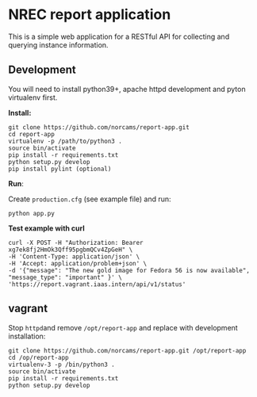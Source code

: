 NREC report application
=======================

This is a simple web application for a RESTful API for collecting and querying instance information.

Development
-----------

You will need to install python39+, apache httpd development and pyton virtualenv first.

**Install:**

```
git clone https://github.com/norcams/report-app.git
cd report-app
virtualenv -p /path/to/python3 .
source bin/activate
pip install -r requirements.txt
python setup.py develop
pip install pylint (optional)
```

**Run**:

Create `production.cfg` (see example file) and run:

```
python app.py
```

**Test example with curl**

```
curl -X POST -H "Authorization: Bearer xg7ek8fj2HmOk3Qff95pgbmQCv4ZpGeH" \
-H 'Content-Type: application/json' \
-H 'Accept: application/problem+json' \
-d '{"message": "The new gold image for Fedora 56 is now available", "message_type": "important" }' \
'https://report.vagrant.iaas.intern/api/v1/status'
```

vagrant
-------

Stop `httpd`and remove `/opt/report-app` and replace with development installation:

```
git clone https://github.com/norcams/report-app.git /opt/report-app
cd /op/report-app
virtualenv-3 -p /bin/python3 .
source bin/activate
pip install -r requirements.txt
python setup.py develop
```
